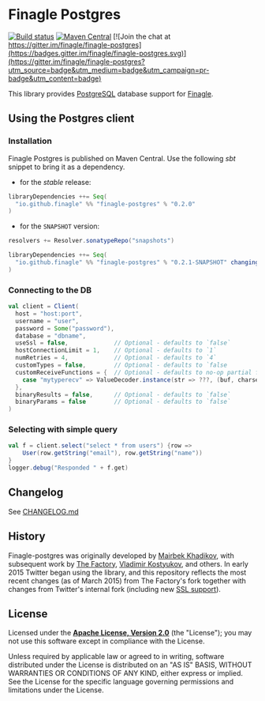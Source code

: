 # Finagle Postgres
[![Build status](https://img.shields.io/travis/finagle/finagle-postgres/master.svg)](http://travis-ci.org/finagle/finagle-postgres)
[![Maven Central](https://img.shields.io/maven-central/v/io.github.finagle/finagle-postgres_2.11.svg)](https://maven-badges.herokuapp.com/maven-central/io.github.finagle/finagle-postgres_2.11)
[![Join the chat at https://gitter.im/finagle/finagle-postgres](https://badges.gitter.im/finagle/finagle-postgres.svg)](https://gitter.im/finagle/finagle-postgres?utm_source=badge&utm_medium=badge&utm_campaign=pr-badge&utm_content=badge)

This library provides [PostgreSQL][postgres] database support for
[Finagle][finagle].

[postgres]: https://www.postgresql.org/
[finagle]: https://github.com/twitter/finagle
[mairbek]: https://github.com/mairbek/finagle-postgres
[thefactory]: https://github.com/thefactory/finagle-postgres
[vkostyukov]: https://github.com/vkostyukov/finagle-postgres
[ssl-support]: https://github.com/finagle/finagle-postgres/commit/88b45475736a3ba59e76ef8db4e0a633a220e34e
[sbt]: http://www.scala-sbt.org/

## Using the Postgres client

### Installation

Finagle Postgres is published on Maven Central. Use the following _sbt_ snippet to bring it as a
dependency.

* for the _stable_ release:

```scala
libraryDependencies ++= Seq(
  "io.github.finagle" %% "finagle-postgres" % "0.2.0"
)
```

* for the `SNAPSHOT` version:

```scala
resolvers += Resolver.sonatypeRepo("snapshots")

libraryDependencies ++= Seq(
  "io.github.finagle" %% "finagle-postgres" % "0.2.1-SNAPSHOT" changing()
)
```

### Connecting to the DB

```scala
val client = Client(
  host = "host:port",
  username = "user",
  password = Some("password"),
  database = "dbname",
  useSsl = false,             // Optional - defaults to `false`
  hostConnectionLimit = 1,    // Optional - defaults to `1`
  numRetries = 4,             // Optional - defaults to `4`
  customTypes = false,        // Optional - defaults to `false
  customReceiveFunctions = {  // Optional - defaults to no-op partial function
    case "mytyperecv" => ValueDecoder.instance(str => ???, (buf, charset) => ???)
  },
  binaryResults = false,      // Optional - defaults to `false`
  binaryParams = false        // Optional - defaults to `false`
)
```

### Selecting with simple query

```scala
val f = client.select("select * from users") {row =>
    User(row.getString("email"), row.getString("name"))
}
logger.debug("Responded " + f.get)
```

## Changelog

See [CHANGELOG.md](CHANGELOG.md)

## History
Finagle-postgres was originally developed by [Mairbek Khadikov][mairbek], with subsequent work by
[The Factory][thefactory], [Vladimir Kostyukov][vkostyukov], and others. In early 2015 Twitter began using the library,
and this repository reflects the most recent changes (as of March 2015) from The Factory's fork together with changes
from Twitter's internal fork (including new [SSL support][ssl-support]).

## License

Licensed under the **[Apache License, Version 2.0](http://www.apache.org/licenses/LICENSE-2.0)** (the "License");
you may not use this software except in compliance with the License.

Unless required by applicable law or agreed to in writing, software
distributed under the License is distributed on an "AS IS" BASIS,
WITHOUT WARRANTIES OR CONDITIONS OF ANY KIND, either express or implied.
See the License for the specific language governing permissions and
limitations under the License.
